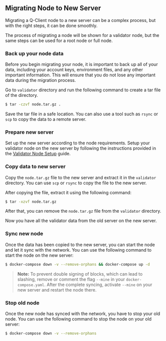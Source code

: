 ## Migrating Node to New Server

Migrating a Q-Client node to a new server can be a complex process, but with the right steps, it can be done smoothly.

The process of migrating a node will be shown for a validator node, but the same steps can be used for a root node or full node.

### Back up your node data

Before you begin migrating your node, it is important to back up all of your data, including your account keys, environment files, and any other important information. This will ensure that you do not lose any important data during the migration process.

Go to `validator` directory and run the following command to create a tar file of the directory.

```bash
$ tar -czvf node.tar.gz .
```

Save the tar file in a safe location. You can also use a tool such as `rsync` or `scp` to copy the data to a remote server.

### Prepare new server

Set up the new server according to the node requirements. Setup your validator node on the new server by following the instructions provided in the [Validator Node Setup](./how-to-setup-validator.md) guide.

### Copy data to new server

Copy the `node.tar.gz` file to the new server and extract it in the `validator` directory. You can use `scp` or `rsync` to copy the file to the new server.

After copying the file, extract it using the following command:

```bash
$ tar -xzvf node.tar.gz
```

After that, you can remove the `node.tar.gz` file from the `validator` directory.

Now you have all the validator data from the old server on the new server.

### Sync new node

Once the data has been copied to the new server, you can start the node and let it sync with the network. You can use the following command to start the node on the new server:

```bash
$ docker-compose down -v --remove-orphans && docker-compose up -d
```

> **Note:** To prevent double signing of blocks, which can lead to slashing, remove or comment the flag `--mine` in your `docker-compose.yaml`. After the complete syncing, activate `--mine` on your new server and restart the node there.

### Stop old node

Once the new node has synced with the network, you have to stop your old node. You can use the following command to stop the node on your old server:

```bash
$ docker-compose down -v --remove-orphans
```
